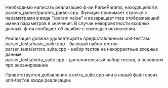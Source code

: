 Необходимо написать реализацию ф-ии ParseParams, находящейся в params_parser/params_parser.cpp. Функция принимает строчку с параметрами в виде "/param value" и возвращает map отображающий имена параметров в значения. В случае некорректности входных данных, ф-ия сообщает об ошибке с помощью исключения.
  
Реализация должна удовлетворять предоставленным unit-test'ам:  
parser_tests/basic_suite.cpp - базовый набор тестов  
parser_tests/errors_suite.cpp - набор тестов на некорректные входные данные  
parser_tests/extra_suite.cpp - дополнительный набор тестов, в основном про экранирование  
  
Приветствуется добавление в extra_suite.cpp или в новый файл своих unit-test'ов входе реализации.
